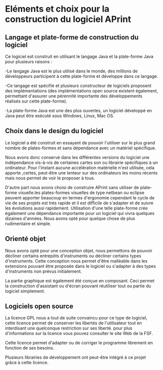 Eléments et choix pour la construction du logiciel APrint
=========================================================

Langage et plate-forme de construction du logiciel
--------------------------------------------------

Ce logiciel est construit en utilisant le langage Java et la plate-forme Java pour plusieurs raisons :

-Le langage Java est le plus utilisé dans le monde, des millions de développeurs participent à cette plate-forme et développe dans ce langage.

-Ce langage est spécifié et plusieurs constructeur de logiciels proposent des implémentations (des implémentations open source existent également, permettant d'assurer une pérennité importante des développements réalisés sur cette plate-forme).

-La plate-forme Java est une des plus ouvertes, un logiciel développé en Java peut être exécuté sous Windows, Linux, Mac OS.

Choix dans le design du logiciel
--------------------------------

Le logiciel a été construit en essayant de pouvoir l'utiliser sur le plus grand nombre de plates-formes et sans dépendance avec un matériel spécifique.

Nous avons donc conservé dans les différentes versions du logiciel une indépendance vis-à-vis de certaines cartes son ou librairie spécifiques à un ordinateur. Pour l'instant aucune accélération matérielle n'est utilisée, cela apporte ,certes, peut-être une lenteur sur des ordinateurs les moins récents mais nous permet de voir le proposer à tous.

D'autre part nous avons choisi de construire APrint sans utiliser de plate-forme visuelle.les plates-formes visuelles de type netbean ou eclipse peuvent apporter beaucoup en termes d'ergonomie cependant le cycle de vie de ses projets est très rapide et il est difficile de s'adapter et de suivre les évolutions aussi rapidement. Utilisation d'une telle plate-forme crée également une dépendance importante pour un logiciel qui vivra quelques dizaines d'années. Nous avons opté pour quelque chose de plus rudimentaire et simple.

Orienté objet
-------------

Nous avons opté pour une conception objet, nous permettons de pouvoir décliner certains entrepôts d'instruments ou décliner certains types d'instruments. Cette conception nous permet d'être malléable dans les extensions pouvant être proposée dans le logiciel ou s'adapter à des types d'instruments non prévus initialement.

La partie graphique est également été conçue en composant. Ceci permet la construction d'assistant ou d'écran pouvant réutiliser tout ou partie du logiciel simplement.

Logiciels open source
---------------------

La licence GPL nous a tout de suite convaincu pour ce type de logiciel, cette licence permet de conserver les libertés de l'utilisateur tout en interdisant une quelconque restriction sur ses liberté. pour plus d'informations sur la licence vous pouvez consulter le site Web de la FSF.

Cette licence permet d'adapter ou de corriger le programme librement en fonction de ses besoins.

Plusieurs librairies de développement ont peut-être intégré à ce projet grâce à cette licence.
